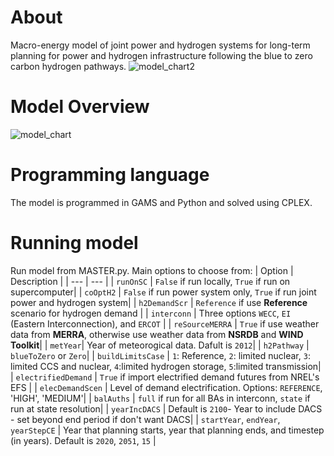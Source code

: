 # About
Macro-energy model of joint power and hydrogen systems for long-term planning for power and hydrogen infrastructure following the blue to zero carbon hydrogen pathways.
![model_chart2](https://user-images.githubusercontent.com/56058936/233448635-48dd42eb-469c-457c-be8d-30a7afddeb3a.png)

# Model Overview
![model_chart](https://user-images.githubusercontent.com/56058936/233443256-9aca0dab-de9d-4478-b04d-646cf2a03487.png)

# Programming language
The model is programmed in GAMS and Python and solved using CPLEX.

# Running model
Run model from MASTER.py. Main options to choose from:
| Option | Description |
| --- | --- |
| `runOnSC` | `False` if run locally, `True` if run on supercomputer|
| `coOptH2` | `False` if run power system only, `True` if run joint power and hydrogen system|
| `h2DemandScr` | `Reference` if use **Reference** scenario for hydrogen demand |
| `interconn` | Three options `WECC`, `EI` (Eastern Interconnection), and `ERCOT` |
| `reSourceMERRA` | `True` if use weather data from **MERRA**, otherwise use weather data from **NSRDB** and **WIND Toolkit**|
| `metYear`| Year of meteorogical data. Dafult is `2012`|
| `h2Pathway` | `blueToZero` or `Zero`|
| `buildLimitsCase` | `1`: Reference, `2`: limited nuclear, `3`: limited CCS and nuclear, `4`:limited hydrogen storage, `5`:limited transmission|
| `electrifiedDemand` | `True` if import electrified demand futures from NREL's EFS |
| `elecDemandScen` | Level of demand electrification. Options: `REFERENCE`, 'HIGH', 'MEDIUM'|
| `balAuths` | `full` if run for all BAs in interconn, `state` if run at state resolution|
| `yearIncDACS` | Default is `2100`- Year to include DACS - set beyond end period if don't want DACS|
| `startYear`, `endYear`, `yearStepCE` | Year that planning starts, year that planning ends, and timestep (in years). Default is `2020`, `2051`, `15` |
